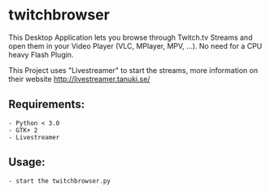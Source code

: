 twitchbrowser
=============

This Desktop Application lets you browse through Twitch.tv Streams and open them in your Video Player (VLC, MPlayer, MPV, ...). No need for a CPU heavy Flash Plugin.

This Project uses "Livestreamer" to start the streams, more information on their website http://livestreamer.tanuki.se/



Requirements:
-------------
    - Python < 3.0
    - GTK+ 2
    - Livestreamer

Usage:
------
    - start the twitchbrowser.py